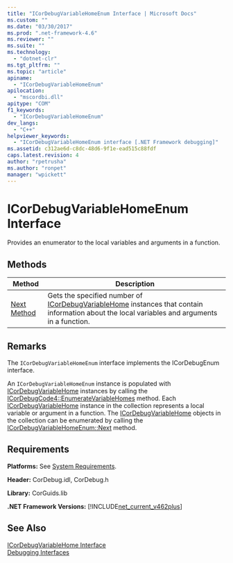 ```yaml
---
title: "ICorDebugVariableHomeEnum Interface | Microsoft Docs"
ms.custom: ""
ms.date: "03/30/2017"
ms.prod: ".net-framework-4.6"
ms.reviewer: ""
ms.suite: ""
ms.technology: 
  - "dotnet-clr"
ms.tgt_pltfrm: ""
ms.topic: "article"
apiname: 
  - "ICorDebugVariableHomeEnum"
apilocation: 
  - "mscordbi.dll"
apitype: "COM"
f1_keywords: 
  - "ICorDebugVariableHomeEnum"
dev_langs: 
  - "C++"
helpviewer_keywords: 
  - "ICorDebugVariableHomeEnum interface [.NET Framework debugging]"
ms.assetid: c312ae6d-c8dc-48d6-9f1e-ead515c88fdf
caps.latest.revision: 4
author: "rpetrusha"
ms.author: "ronpet"
manager: "wpickett"
---
```

# ICorDebugVariableHomeEnum Interface
Provides an enumerator to the local variables and arguments in a function.  
  
## Methods  
  
|Method|Description|  
|------------|-----------------|  
|[Next Method](../../../../docs/framework/unmanaged-api/debugging/icordebugvariablehomeenum-next-method.md)|Gets the specified number of [ICorDebugVariableHome](../../../../docs/framework/unmanaged-api/debugging/icordebugvariablehome-interface.md) instances that contain information about the local variables and arguments in a function.|  
  
## Remarks  
 The `ICorDebugVariableHomeEnum` interface implements the ICorDebugEnum interface.  
  
 An `ICorDebugVariableHomeEnum` instance is populated with [ICorDebugVariableHome](../../../../docs/framework/unmanaged-api/debugging/icordebugvariablehome-interface.md) instances by calling the [ICorDebugCode4::EnumerateVariableHomes](../../../../docs/framework/unmanaged-api/debugging/icordebugcode4-enumeratevariablehomes-method.md) method. Each [ICorDebugVariableHome](../../../../docs/framework/unmanaged-api/debugging/icordebugvariablehome-interface.md) instance in the collection represents a local variable or argument in a function. The  [ICorDebugVariableHome](../../../../docs/framework/unmanaged-api/debugging/icordebugvariablehome-interface.md) objects in the collection can be enumerated by calling the [ICorDebugVariableHomeEnum::Next](../../../../docs/framework/unmanaged-api/debugging/icordebugvariablehomeenum-next-method.md) method.  
  
## Requirements  
 **Platforms:** See [System Requirements](../../../../docs/framework/getting-started/system-requirements.md).  
  
 **Header:** CorDebug.idl, CorDebug.h  
  
 **Library:** CorGuids.lib  
  
 **.NET Framework Versions:** [!INCLUDE[net_current_v462plus](../../../../includes/net-current-v462plus-md.md)]  
  
## See Also  
 [ICorDebugVariableHome Interface](../../../../docs/framework/unmanaged-api/debugging/icordebugvariablehome-interface.md)   
 [Debugging Interfaces](../../../../docs/framework/unmanaged-api/debugging/debugging-interfaces.md)